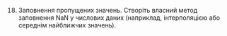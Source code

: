 18. Заповнення пропущених значень. Створіть власний метод заповнення NaN у числових даних (наприклад, інтерполяцією або середнім найближчих значень).